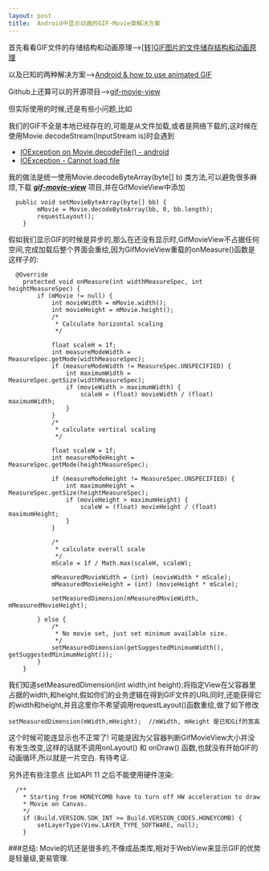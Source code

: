 ```yaml
---
layout: post
title:  Android中显示动画的GIF-Movie类解决方案
---
```


首先看看GIF文件的存储结构和动画原理-->[[转]GIF图片的文件储存结构和动画原理](http://blog.sina.com.cn/s/blog_571296860100jvhz.html) 

以及已知的两种解决方案-->[Android & how to use animated GIF](http://weavora.com/blog/2012/02/07/android-how-to-use-animated-gif/)

Github上还算可以的开源项目-->[gif-movie-view](https://github.com/sbakhtiarov/gif-movie-view)

但实际使用的时候,还是有些小问题,比如

我们的GIF不全是本地已经存在的,可能是从文件加载,或者是网络下载的,这时候在使用Movie.decodeStream(InputStream is)时会遇到

- [IOException on Movie.decodeFile() - android](http://stackoverflow.com/questions/18307266/ioexception-on-movie-decodefile-android)
- [IOException - Cannot load file](http://stackoverflow.com/questions/10240042/ioexception-cannot-load-file)

我的做法是统一使用Movie.decodeByteArray(byte[] b) 类方法,可以避免很多麻烦,下载 [***gif-movie-view***](https://github.com/sbakhtiarov/gif-movie-view)
 项目,并在GifMovieView中添加

```
  public void setMovieByteArray(byte[] bb) {
        mMovie = Movie.decodeByteArray(bb, 0, bb.length);
        requestLayout();
    }
```

假如我们显示GIF的时候是异步的,那么在还没有显示时,GifMovieView不占据任何空间,完成加载后整个界面会重绘,因为GifMovieView重载的onMeasure()函数是这样子的:

```
  @Override
    protected void onMeasure(int widthMeasureSpec, int heightMeasureSpec) {
        if (mMovie != null) {
            int movieWidth = mMovie.width();
            int movieHeight = mMovie.height();
			/*
             * Calculate horizontal scaling
			 */
			 
            float scaleH = 1f;
            int measureModeWidth = MeasureSpec.getMode(widthMeasureSpec);
            if (measureModeWidth != MeasureSpec.UNSPECIFIED) {
                int maximumWidth = MeasureSpec.getSize(widthMeasureSpec);
                if (movieWidth > maximumWidth) {
                    scaleH = (float) movieWidth / (float) maximumWidth;
                }
            }
			/*
             * calculate vertical scaling
			 */
			 
            float scaleW = 1f;
            int measureModeHeight = MeasureSpec.getMode(heightMeasureSpec);

            if (measureModeHeight != MeasureSpec.UNSPECIFIED) {
                int maximumHeight = MeasureSpec.getSize(heightMeasureSpec);
                if (movieHeight > maximumHeight) {
                    scaleW = (float) movieHeight / (float) maximumHeight;
                }
            }

			/*
             * calculate overall scale
			 */
            mScale = 1f / Math.max(scaleH, scaleW);

            mMeasuredMovieWidth = (int) (movieWidth * mScale);
            mMeasuredMovieHeight = (int) (movieHeight * mScale);

            setMeasuredDimension(mMeasuredMovieWidth, mMeasuredMovieHeight);

        } else {
            /*
             * No movie set, just set minimum available size.
			 */
			setMeasuredDimension(getSuggestedMinimumWidth(), getSuggestedMinimumHeight());
        }
    }
```

我们知道setMeasuredDimension(int width,int height);将指定View在父容器里占据的width,和height,假如你们的业务逻辑在得到GIF文件的URL同时,还能获得它的width和height,并且这里你不希望调用requestLayout()函数重绘,做了如下修改

```
setMeasuredDimension(mWidth,mHeight);  //mWidth, mHeight 是已知Gif的宽高
```

这个时候可能连显示也不正常了! 可能是因为父容器判断GifMovieView大小并没有发生改变,这样的话就不调用onLayout() 和 onDraw() 函数,也就没有开始GIF的动画循环,所以就是一片空白. 有待考证.

另外还有些注意点 比如API 11 之后不能使用硬件渲染:

```
  /**
	* Starting from HONEYCOMB have to turn off HW acceleration to draw
	* Movie on Canvas.
    */
    if (Build.VERSION.SDK_INT >= Build.VERSION_CODES.HONEYCOMB) {
    	setLayerType(View.LAYER_TYPE_SOFTWARE, null);
    }
```

###总结:
Movie的坑还是很多的,不像成品类库,相对于WebView来显示GIF的优势是轻量级,更易管理.






















